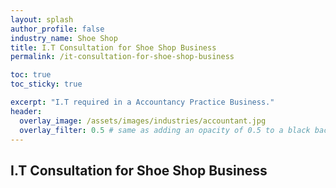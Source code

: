 ```yaml
---
layout: splash 
author_profile: false 
industry_name: Shoe Shop
title: I.T Consultation for Shoe Shop Business
permalink: /it-consultation-for-shoe-shop-business

toc: true
toc_sticky: true

excerpt: "I.T required in a Accountancy Practice Business."
header:
  overlay_image: /assets/images/industries/accountant.jpg
  overlay_filter: 0.5 # same as adding an opacity of 0.5 to a black background
---
```


## I.T Consultation for Shoe Shop Business